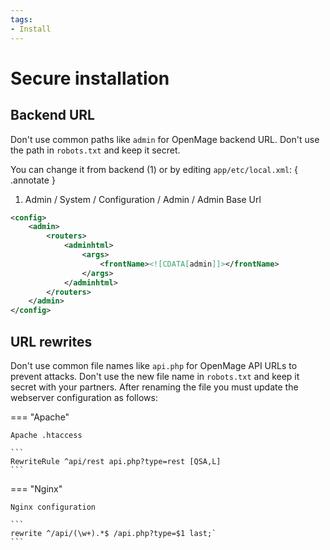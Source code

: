 ```yaml
---
tags:
- Install
---
```


# Secure installation

## Backend URL

Don't use common paths like `admin` for OpenMage backend URL. Don't use the path in `robots.txt` and keep it secret.

You can change it from backend (1) or by editing `app/etc/local.xml`:
{ .annotate }

   1.  Admin / System / Configuration / Admin / Admin Base Url

```xml
<config>
    <admin>
        <routers>
            <adminhtml>
                <args>
                    <frontName><![CDATA[admin]]></frontName>
                </args>
            </adminhtml>
        </routers>
    </admin>
</config>
```

## URL rewrites

Don't use common file names like `api.php` for OpenMage API URLs to prevent attacks. Don't use the new file name in `robots.txt` and keep it secret with your partners. After renaming the file you must update the webserver configuration as follows:

=== "Apache"

    Apache .htaccess

    ```
    RewriteRule ^api/rest api.php?type=rest [QSA,L]
    ```

=== "Nginx"

    Nginx configuration

    ```
    rewrite ^/api/(\w+).*$ /api.php?type=$1 last;`
    ```
